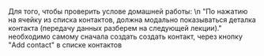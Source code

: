 Для того, чтобы проверить услове домашней работы:
\n
"По нажатию на ячейку из списка контактов, должна модально показываться деталка контакта (передачу данных разберем на следующей лекции)."
необходимо самому сначала создать создать контакт, через кнопку "Add contact" в списке контактов 
